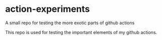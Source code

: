 # action-experiments
A small repo for testing the more exotic parts of github actions

This repo is used for testing the important elements of my github actions. 